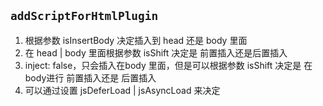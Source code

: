 ## `addScriptForHtmlPlugin`

1.  根据参数 isInsertBody 决定插入到 head 还是 body 里面
2.  在 head | body 里面根据参数 isShift 决定是 前置插入还是后置插入
3.  inject: false，只会插入在body 里面，但是可以根据参数 isShift 决定是 在body进行 前置插入还是 后置插入
4.  可以通过设置 jsDeferLoad | jsAsyncLoad 来决定 <script> 标签的 defer 和 async 属性
5.  url 和 innerHTML 不可以同时设置，也不可以同时不设置 (两者总要设置一个)

## Usage

### 使用参考 该插件功能和 webpack-plugin-forceinsertscripttag 一致 (https://juejin.cn/post/7382891667672121394)

### webpack-plugin-forceinsertscripttag 功能实现依赖 html-webpack-plugin, 此插件不依赖外部插件，直接可以使用

```javascript
const AddScriptForHtmlPlugin = require('webpack-plugin-addscriptforhtmlplugin');

module.exports = {
    ...
    plugins: [
        ...
        new AddScriptForHtmlPlugin({
            isShift: true, // default: true 前置插入 还是 后置插入
            isInsertBody: true, //default: true  插入的 head 里面 还是 body 里面 (html-webpack-plugin 的 inject: false，只会插入在body 里面)
            url: 'xxx.js', // 被加载的 js 地址
            jsDeferLoad: false, // default: false  插入的 js 需不需要 在<script> 设置 defer 属性
            jsAsyncLoad: false, // default: false  插入的 js 需不需要 在<script> 设置 async 属性
            innerHTML: 'xx',
        }),
    ]
}
```
